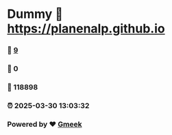 # Dummy :link: https://planenalp.github.io 
### :page_facing_up: [9](https://planenalp.github.io/tag.html) 
### :speech_balloon: 0 
### :hibiscus: 118898 
### :alarm_clock: 2025-03-30 13:03:32 
### Powered by :heart: [Gmeek](https://github.com/Meekdai/Gmeek)
